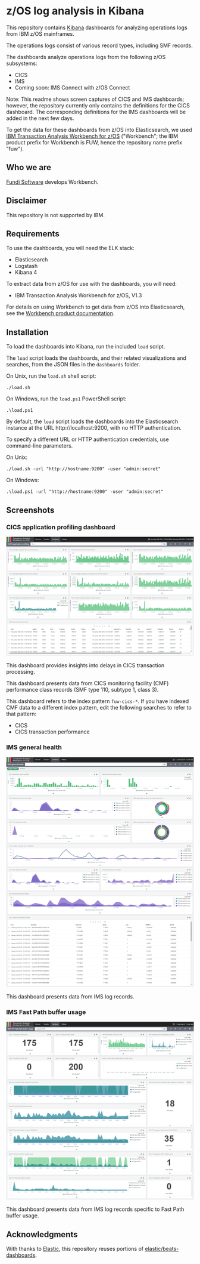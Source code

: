 # z/OS log analysis in Kibana

This repository contains [Kibana](https://www.elastic.co/products/kibana)
dashboards for analyzing operations logs from IBM z/OS mainframes.

The operations logs consist of various record types, including SMF records.

The dashboards analyze operations logs from the following z/OS subsystems:

* CICS
* IMS
* Coming soon: IMS Connect with z/OS Connect

Note: This readme shows screen captures of CICS and IMS dashboards; however,
the repository currently only contains the definitions for the CICS dashboard.
The corresponding definitions for the IMS dashboards will be added in the next
few days.

To get the data for these dashboards from z/OS into Elasticsearch,
we used [IBM Transaction Analysis Workbench for z/OS](http://www.ibm.com/support/knowledgecenter/SSKKZM)
("Workbench"; the IBM product prefix for Workbench is FUW, hence the repository name prefix "fuw").

## Who we are

[Fundi Software](http://www.fundi.com/) develops Workbench.

## Disclaimer

This repository is not supported by IBM.

## Requirements

To use the dashboards, you will need the ELK stack:

- Elasticsearch
- Logstash
- Kibana 4

To extract data from z/OS for use with the dashboards, you will need:

- IBM Transaction Analysis Workbench for z/OS, V1.3

For details on using Workbench to get data from z/OS into Elasticsearch, see the
[Workbench product documentation](http://www.ibm.com/support/knowledgecenter/SSKKZM_1.3.0/fuwutsk_big_data_logstash.dita).

## Installation

To load the dashboards into Kibana, run the included `load` script.

The `load` script loads the dashboards, and their related visualizations and
searches, from the JSON files in the `dashboards` folder.

On Unix, run the `load.sh` shell script:

```console
./load.sh
```

On Windows, run the `load.ps1` PowerShell script:

```console
.\load.ps1
```

By default, the `load` script loads the dashboards into the Elasticsearch instance at the URL http://localhost:9200,
with no HTTP authentication.

To specify a different URL or HTTP authentication credentials, use command-line parameters.

On Unix:

```console
./load.sh -url "http://hostname:9200" -user "admin:secret"
```

On Windows:

```console
.\load.ps1 -url "http://hostname:9200" -user "admin:secret"
```

## Screenshots

### CICS application profiling dashboard

  ![CICS application profiling dashboard](screenshots/cics-application-profiling.png)

This dashboard provides insights into delays in CICS transaction processing.

This dashboard presents data from CICS monitoring facility (CMF) performance class records
(SMF type 110, subtype 1, class 3).

This dashboard refers to the index pattern `fuw-cics-*`. If you have indexed CMF data to a different index pattern, edit the following searches to refer to that pattern:

- CICS
- CICS transaction performance

### IMS general health

  ![IMS general health dashboard](screenshots/ims-general-health.png)

This dashboard presents data from IMS log records.

### IMS Fast Path buffer usage

  ![IMS Fast Path buffer usage dashboard](screenshots/ims-fast-path-buffer-usage.png)

This dashboard presents data from IMS log records specific to Fast Path buffer usage.

## Acknowledgments

With thanks to [Elastic](https://www.elastic.co/), this repository reuses portions of
[elastic/beats-dashboards](https://github.com/elastic/beats-dashboards).